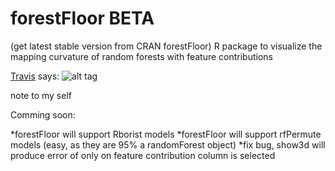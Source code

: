 # forestFloor BETA
(get latest stable version from CRAN forestFloor)
R package to visualize the mapping curvature of random forests with feature contributions 

[Travis](https://travis-ci.org/sorhawell/forestFloor) says: ![alt tag](https://travis-ci.org/sorhawell/forestFloor.svg?branch=master)



note to my self

Comming soon:

*forestFloor will support Rborist models
*forestFloor will support rfPermute models (easy, as they are 95% a randomForest object)
*fix bug, show3d will produce error of only on feature contribution column is selected
